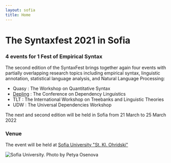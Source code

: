 ```yaml
---
layout: sofia
title: Home
---
```

# The Syntaxfest 2021 in Sofia

### 4 events for 1 Fest of Empirical Syntax

 The second edition of the SyntaxFest brings together again four events with partially overlapping research topics including empirical syntax, linguistic annotation, statistical language analysis, and Natural Language Processing:
* Quasy : The Workshop on Quantitative Syntax
* [Depling](https://depling.org/depling2021/) : The Conference on Dependency Linguistics
* TLT : The International Workshop on Treebanks and Linguistic Theories 
* UDW : The Universal Dependencies Workshop


The next and second edition will be held in Sofia from 21 March to 25 March 2022

### Venue

The event will be held at [Sofia University "St. Kl. Ohridski"](https://www.uni-sofia.bg/index.php/eng)

![Sofia University. Photo by Petya Osenova](/images/su-4.jpg)



